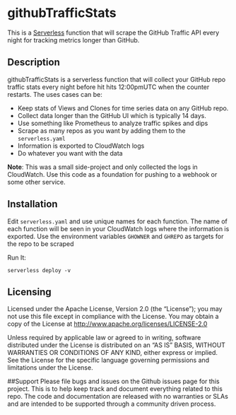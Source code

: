 githubTrafficStats
======================
This is a [Serverless](https://serverless.com/) function that will scrape the GitHub Traffic API every
night for tracking metrics longer than GitHub.

## Description
githubTrafficStats is a serverless function that will collect your GitHub repo traffic stats every night before hit hits 12:00pmUTC when the counter restarts. The uses cases can be: 
- Keep stats of Views and Clones for time series data on any GitHub repo.
- Collect data longer than the GitHub UI which is typically 14 days. 
- Use something like Prometheus to analyze traffic spikes and dips
- Scrape as many repos as you want by adding them to the `serverless.yaml`
- Information is exported to CloudWatch logs
- Do whatever you want with the data

**Note**: This was a small side-project and only collected the logs in
CloudWatch. Use this code as a foundation for pushing to a webhook or some other
service.

## Installation
Edit `serverless.yaml` and use unique names for each function. The name of each
function will be seen in your CloudWatch logs where the information is
exported. Use the environment variables `GHOWNER` and `GHREPO` as targets for
the repo to be scraped

Run It:
```
serverless deploy -v
```

## Licensing
Licensed under the Apache License, Version 2.0 (the “License”); you may not use this file except in compliance with the License. You may obtain a copy of the License at <http://www.apache.org/licenses/LICENSE-2.0>

Unless required by applicable law or agreed to in writing, software distributed under the License is distributed on an “AS IS” BASIS, WITHOUT WARRANTIES OR CONDITIONS OF ANY KIND, either express or implied. See the License for the specific language governing permissions and limitations under the License.

##Support
Please file bugs and issues on the Github issues page for this project. This is to help keep track and document everything related to this repo. The code and documentation are released with no warranties or SLAs and are intended to be supported through a community driven process.